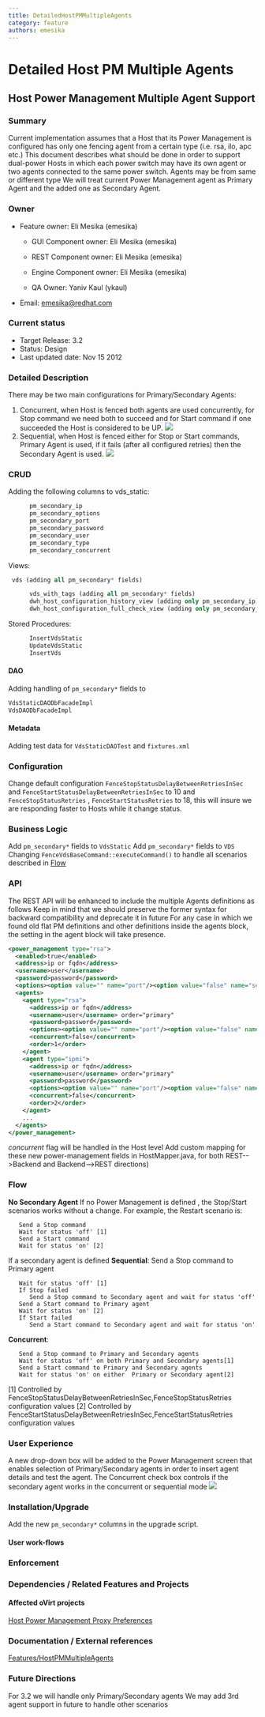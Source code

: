 ```yaml
---
title: DetailedHostPMMultipleAgents
category: feature
authors: emesika
---
```


# Detailed Host PM Multiple Agents

## Host Power Management Multiple Agent Support

### Summary

Current implementation assumes that a Host that its Power Management is configured has only one fencing agent from a certain type (i.e. rsa, ilo, apc etc.)
This document describes what should be done in order to support dual-power Hosts in which each power switch may have its own agent or two agents connected to the same power switch.
Agents may be from same or different type
We will treat current Power Management agent as Primary Agent and the added one as Secondary Agent.

### Owner

*   Feature owner: Eli Mesika (emesika)

    * GUI Component owner: Eli Mesika (emesika)

    * REST Component owner: Eli Mesika (emesika)

    * Engine Component owner: Eli Mesika (emesika)

    * QA Owner: Yaniv Kaul (ykaul)

*   Email: emesika@redhat.com

### Current status

*   Target Release: 3.2
*   Status: Design
*   Last updated date: Nov 15 2012

### Detailed Description

There may be two main configurations for Primary/Secondary Agents:
1) Concurrent, when Host is fenced both agents are used concurrently, for Stop command we need both to succeed and for Start command if one succeeded the Host is considered to be UP.
 ![](/images/wiki/Hostdualpower.png)
 2) Sequential, when Host is fenced either for Stop or Start commands, Primary Agent is used, if it fails (after all configured retries) then the Secondary Agent is used.
 ![](/images/wiki/Hostsinglepower.png)

### CRUD

Adding the following columns to vds_static:

```sql
      pm_secondary_ip
      pm_secondary_options
      pm_secondary_port
      pm_secondary_password
      pm_secondary_user
      pm_secondary_type
      pm_secondary_concurrent
```

Views:
```sql
 vds (adding all pm_secondary* fields)
```

```sql
      vds_with_tags (adding all pm_secondary* fields)
      dwh_host_configuration_history_view (adding only pm_secondary_ip)
      dwh_host_configuration_full_check_view (adding only pm_secondary_ip)
```

Stored Procedures:
```sql
      InsertVdsStatic
      UpdateVdsStatic
      InsertVds
```

#### DAO

Adding handling of `pm_secondary*` fields to
```sql
VdsStaticDAODbFacadeImpl
VdsDAODbFacadeImpl
```

#### Metadata

Adding test data for `VdsStaticDAOTest` and `fixtures.xml`

### Configuration

Change default configuration `FenceStopStatusDelayBetweenRetriesInSec` and `FenceStartStatusDelayBetweenRetriesInSec` to 10 and `FenceStopStatusRetries` , `FenceStartStatusRetries` to 18, this will insure we are responding faster to Hosts while it change status.

### Business Logic

Add `pm_secondary*` fields to `VdsStatic`
Add `pm_secondary*` fields to `VDS`
 Changing `FenceVdsBaseCommand::executeCommand()` to handle all scenarios described in [Flow](#flow)

### API

The REST API will be enhanced to include the multiple Agents definitions as follows
Keep in mind that we should preserve the former syntax for backward compatibility and deprecate it in future
For any case in which we found old flat PM definitions and other definitions inside the agents block, the setting in the agent block will take presence.

```xml
<power_management type="rsa">
  <enabled>true</enabled>
  <address>ip or fqdn</address>
  <username>user</username>
  <password>password</password>
  <options><option value="" name="port"/><option value="false" name="secure"/></options>
  <agents>
    <agent type="rsa">
      <address>ip or fqdn</address>
      <username>user</username> order="primary"
      <password>password</password>
      <options><option value="" name="port"/><option value="false" name="secure"/></options>
      <concurrent>false</concurrent>
      <order>1</order>
    </agent>
    <agent type="ipmi">
      <address>ip or fqdn</address>
      <username>user</username> order="primary"
      <password>password</password>
      <options><option value="" name="port"/><option value="false" name="secure"/></options>
      <concurrent>false</concurrent>
      <order>2</order>
    </agent>
    ...
  </agents>
</power_management>
```

*concurrent* flag will be handled in the Host level
Add custom mapping for these new power-management fields in HostMapper.java, for both REST-->Backend and Backend-->REST directions)

### Flow

**No Secondary Agent**
If no Power Management is defined , the Stop/Start scenarios works without a change. For example, the Restart scenario is:

       Send a Stop command
       Wait for status 'off' [1]
       Send a Start command
       Wait for status 'on' [2]

If a secondary agent is defined
 **Sequential**:
 Send a Stop command to Primary agent

       Wait for status 'off' [1]
       If Stop failed
          Send a Stop command to Secondary agent and wait for status 'off'
       Send a Start command to Primary agent
       Wait for status 'on' [2]
       If Start failed
          Send a Start command to Secondary agent and wait for status 'on'

**Concurrent**:

       Send a Stop command to Primary and Secondary agents
       Wait for status 'off' on both Primary and Secondary agents[1]
       Send a Start command to Primary and Secondary agents
       Wait for status 'on' on either  Primary or Secondary agent[2]

[1] Controlled by FenceStopStatusDelayBetweenRetriesInSec,FenceStopStatusRetries configuration values
[2] Controlled by FenceStartStatusDelayBetweenRetriesInSec,FenceStartStatusRetries configuration values

### User Experience

A new drop-down box will be added to the Power Management screen that enables selection of Primary/Secondary agents in order to insert agent details and test the agent.
The Concurrent check box controls if the secondary agent works in the concurrent or sequential mode
 ![](/images/wiki/Pmmultiagentscreen.png)

### Installation/Upgrade

Add the new `pm_secondary*` columns in the upgrade script.

#### User work-flows

### Enforcement

### Dependencies / Related Features and Projects

#### Affected oVirt projects

[Host Power Management Proxy Preferences](/develop/release-management/features/infra/hostpmproxypreferences.html)

### Documentation / External references

[Features/HostPMMultipleAgents](/develop/release-management/features/infra/hostpmmultipleagents.html)

### Future Directions

For 3.2 we will handle only Primary/Secondary agents
We may add 3rd agent support in future to handle other scenarios
